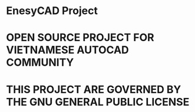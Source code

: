 # EnesyCAD Project
# OPEN SOURCE PROJECT FOR VIETNAMESE AUTOCAD COMMUNITY
# THIS PROJECT ARE GOVERNED BY THE GNU GENERAL PUBLIC LICENSE

